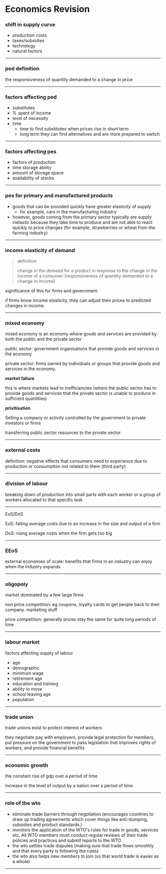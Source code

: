 # Economics Revision

### shift in supply curve

- production costs
- taxes/subsidies
- technology
- natural factors

---

### ped definition

the responsiveness of quantity demanded to a change in price

---

### factors affecting ped

- substitutes
- % spent of income
- level of necessity
- time
  - time to find substitutes when prices rise in short term
  - long term they can find alternatives and are more prepared to switch

---

### factors affecting pes

- factors of production
- time storage ability
- amount of storage space
- availability of stocks

---

### pes for primary and manufactured products

- goods that can be provided quickly have greater elasticity of supply
  - for example, cars in the manufacturing industry
- however, goods coming from the primary sector typically are supply inelastic because they take time to produce and are not able to react quickly to price changes (for example, strawberries or wheat from the farming industry)

---

### income elasticity of demand

> definition
>
> change in the demand for a product in response to the change in the income of a consumer (responsiveness of quantity demanded to a change in income)

significance of this for firms and government:

if firms know income elasticity, they can adjust their prices to predicted changes in income.

---

### mixed economy

mixed economy is an economy where goods and services are provided by both the public and the private sector

public sector: government organisations that provide goods and services in the economy

private sector: firms owned by individuals or groups that provide goods and services in the economy.

**market faliure**

this is where markets lead to inefficiencies (where the public sector has to provide goods and services that the private sector is unable to produce in sufficient quantities)

**privitisation**

Selling a company or activity controlled by the government to private investors or firms

transferring public sector resources to the private sector

---

### external costs

definition: negative effects that consumers need to experience due to production or consumption not related to them (third party)

---

### division of labour

breaking down of production into small parts with each worker or a group of workers allocated to that specific task

---

EoS/DoS

EoS: falling average costs due to an increase in the size and output of a firm

DoS: rising average costs when the firm gets too big

---

### EEoS

external economies of scale: benefits that firms in an industry can enjoy when the industry expands

---

### oligopoly

market dominated by a few large firms

non price competition: eg coupons, loyalty cards to get people back to their company. marketing stuff

price competition: generally prices stay the same for quite long periods of time

---

### labour market

factors affecting supply of labour

- age
- demographic
- minimum wage
- retirement age
- education and training
- ability to move
- school leaving age
- population

---

### trade union

trade unions exist to protect interest of workers

they negotiate pay with employers, provide legal protection for members, put pressure on the government to pass legislation that improves rights of workers, and provide financial benefits

---

### economic growth

the constant rise of gdp over a period of time

increase in the level of output by a nation over a period of time

---

### role of the wto

- eliminate trade barriers through negotiation (encourages countries to draw up trading agreements which cover things like anti-dumping, subsidies and product standards.)
- monitors the application of the WTO's rules for trade in goods, services etc. All WTO members must conduct regular reviews of their trade policies and practices and submit reports to the WTO
- the wto settles trade disputes (making sure that trade flows smoothly and that every party is following the rules)
- the wto also helps new members to join (so that world trade is easier as a whole)

---
